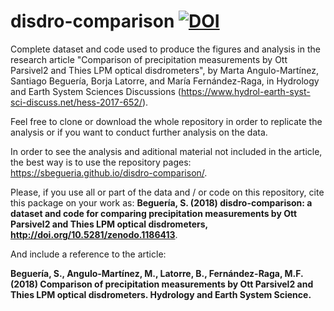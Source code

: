# disdro-comparison [![DOI](https://zenodo.org/badge/123350892.svg)](https://zenodo.org/badge/latestdoi/123350892)

Complete dataset and code used to produce the figures and analysis in the research article "Comparison of precipitation measurements by Ott Parsivel2 and Thies LPM optical disdrometers", by Marta Angulo-Martínez, Santiago Beguería, Borja Latorre, and María Fernández-Raga, in Hydrology and Earth System Sciences Discussions (https://www.hydrol-earth-syst-sci-discuss.net/hess-2017-652/).

Feel free to clone or download the whole repository in order to replicate the analysis or if you want to conduct further analysis on the data.

In order to see the analysis and aditional material not included in the article, the best way is to use the repository pages: https://sbegueria.github.io/disdro-comparison/. 

Please, if you use all or part of the data and / or code on this repository, cite this package on your work as:
**Beguería, S. (2018) disdro-comparison: a dataset and code for comparing precipitation measurements by Ott Parsivel2 and Thies LPM optical disdrometers, http://doi.org/10.5281/zenodo.1186413**.

And include a reference to the article:

**Beguería, S., Angulo-Martínez, M., Latorre, B., Fernández-Raga, M.F. (2018) Comparison of precipitation measurements by Ott Parsivel2 and Thies LPM optical disdrometers. Hydrology and Earth System Science.**
